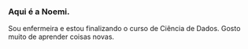 ### Aqui é a Noemi.

Sou enfermeira e estou finalizando o curso de Ciência de Dados. Gosto muito de aprender coisas novas. 
